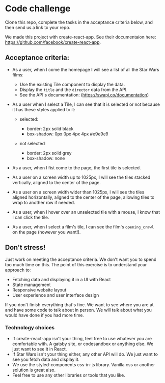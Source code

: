 # Code challenge

Clone this repo, complete the tasks in the acceptance criteria below, and then send us a link to your repo.

We made this project with create-react-app. See their documentaion here: https://github.com/facebook/create-react-app.


## Acceptance criteria:

* As a user, when I come the homepage I will see a list of all the Star Wars films:
  * Use the existing Tile component to display the data.
  * Display the `title` and the `director` data from the API.
  * See the API's documentation: (https://swapi.co/documentation)

* As a user when I select a Tile, I can see that it is selected or not because it has these styles applied to it:
    * selected:
      * border: 2px solid black
      * box-shadow: 0px 0px 4px 4px #e9e9e9
    
    * not selected
      * border: 2px solid grey
      * box-shadow: none 


* As a user, when I fist come to the page, the first tile is selected.

* As a user on a screen width up to 1025px, I will see the tiles stacked vertically, aligned to the center of the page.

* As a user on a screen width wider than 1025px, I will see the tiles aligned horizontally, aligned to the center of the page, allowing tiles to wrap to another row if needed.

* As a user, when I hover over an unselected tile with a mouse, I know that I can click the tile.

* As a user, when I select a film's tile, I can see the film's `opening_crawl` on the page (however you want!).

## Don't stress!
Just work on meeting the acceptance criteria. We don't want you to spend too much time on this. The point of this exercise is to understand your approach to:
  * Fetching data and displaying it in a UI with React
  * State management
  * Responsive website layout
  * User experience and user interface design

If you don't finish everything that's fine. We want to see where you are at and have some code to talk about in person. We will talk about what you would have done if you had more time.

### Technology choices
 * If create-react-app isn't your thing, feel free to use whatever you are comfortable with. A gatsby site, or codesandbox or anything else. We just want to see it in React.
 * If Star Wars isn't your thing either, any other API will do. We just want to see you fetch data and display it. 
 * We use the styled-components css-in-js library. Vanilla css or another solution is great also.
 * Feel free to use any other libraries or tools that you like.

